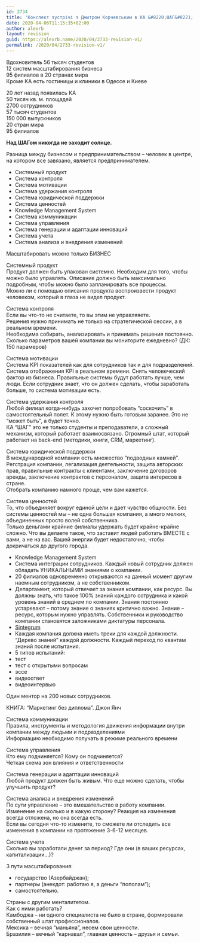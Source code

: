 ```yaml
---
id: 2734
title: 'Конспект зустрічі з Дмитром Корчевським в КА &#8220;ШАГ&#8221;'
date: 2020-04-06T11:15:35+02:00
author: alexrb
layout: revision
guid: https://alexrb.name/2020/04/2733-revision-v1/
permalink: /2020/04/2733-revision-v1/
---
```

Вдохновитель 56 тысяч студентов  
12 систем масштабирования бизнеса  
95 филиалов в 20 странах мира  
Кроме КА есть гостиницы и клиники в Одессе и Киеве

20 лет назад появилась КА  
50 тисяч кв. м. площадей  
2700 сотрудников  
57 тысяч студентов  
150 000 выпускников  
20 стран мира  
95 филиалов

**Над ШАГом никогда не заходит солнце.**

Разница между бизнесом и предпринимательством &#8211; человек в центре, на котором все завязано, является предпринимателем.

  * Системный продукт
  * Система контроля
  * Система мотивации
  * Система удержания контроля
  * Система юридической поддержки
  * Система ценностей
  * Knowledge Management System
  * Система коммуникации
  * Система управления
  * Система генерации и адаптации инноваций
  * Система учета
  * Система анализа и внедрения изменений

Масштабировать можно только БИЗНЕС

Системный продукт  
Продукт должен быть упакован системно. Необходим для того, чтобы можно было управлять. Описание должно быть максимально подробным, чтобы можно было запланировать все процессы.  
Можно ли с помощью описания продукта воспроизвести продукт человеком, который в глаза не видел продукт.

Система контроля  
Если вы что-то не считаете, то вы этим не управляяете.  
Решения нужно принимать не только на стратегической сессии, а в реальном времени.  
Необходима собирать, анализировать и принимать решения постоянно. Сколько параметров вашей компании вы мониторите ежедневно? (ДК: 150 парамеров)

Система мотивации  
Система KPI показателей как для сотрудников так и для подразделений.  
Система отображения KPI в реальном времени. Снять человеческий фактор из бизнеса. Правильные системы будут работать лучше, чем люди. Если сотрудник знает, что он должен сделать, чтобы заработать больше, то система мотивации есть.

Система удержания контроля  
Любой филиал когда-нибудь захочет попробовать &#8220;соскочить&#8221; в самостоятельный полет. К этому нужно быть готовым заранее. Это не &#8220;может быть&#8221;, а будет точно.  
КА &#8220;ШАГ&#8221; это не только студенты и преподаватели, а сложный механизм, который работает взаимосвязано. Огромный штат, который работает на back-end (методики, книги, CRM, маркетинг).

Система юридической поддержки  
В международной компании есть множество &#8220;подводных камней&#8221;.  
Регстрация компании, легализация деятельности, защита авторских прав, правильные контракты с клиентами, заключение договоров аренды, заключение контрактов с персоналом, защита интересов в стране.  
Отобрать компанию намного проще, чем вам кажется.

Система ценностей  
То, что объединяет вокруг единой цели и дает чувство общности. Без системы ценностей мы &#8211; не одна большая компания, а много мелких, объединенных просто волей собственника.  
Только деньгами крайние филиалы удержать будет крайне-крайне сложно. Что вы делаете такое, что заставит людей работать ВМЕСТЕ с вами, а не на вас. Вашей энергии будет недостаточно, чтобы докричаться до другого города.

  * Knowledge Management System
  * Система интеграции сотрудников. Каждый новый сотрудник должен обладать УНИКАЛЬНЫМИ знаниями о компании.
  * 20 филиалов одновременно открываются на данный момент другим наемным сотрудником, а не собственником. 
  * Департамент, который отвечает за знания компании, как ресурс. Вы должны знать, что такое 100% знаний каждого сотрудника и какой уровень знаний в среднем по компании. Знания постоянно устаревают &#8211; потому знание о знаниях критично важно. Знание &#8211; ресурс, которым нужно управлять. Собственники и руководство компании становятся заложниками диктатуры персонала.
  * [Sintegrum](https://sintegrum.com)
  * Каждая компания должна иметь треки для каждой должности. &#8220;Дерево знаний&#8221; каждой должности. Каждый переход по квантам знаний после испытания.
  * 5 типов испытаний:
  * тест
  * тест с открытыми вопросам
  * эссе
  * видеоответ
  * видеоинтервью

Один ментор на 200 новых сотрудников.

КНИГА: &#8220;Маркетинг без диплома&#8221;. Джон Янч

Система коммуникации  
Правила, инструменты и методология движения информации внутри компании между людьми и подразделениями  
Информацию необходимо получать в режиме реального времени

Система управления  
Кто ему подчиняется? Кому он подчиняется?  
Четкая схема зон влияния и ответственности

Система генерации и адаптации инноваций  
Любой продукт должен быть живым. Что еще можно сделать, чтобы улучшить продукт?

Система анализа и внедрения изменений  
По сути управление &#8211; это вмешательство в работу компании. Изменение на сколько и в какую сторону? Реакция на изменения всегда отложена, но она всегда есть.  
Если вы сегодня что-то измените, то сможете ли отследить все изменения в компании на протяжение 3-6-12 месяцев.

Система учета  
Сколько вы заработали денег за период? Где они (в ваших ресурсах, капитализации&#8230;)?

3 пути масштабирования:

  * государство (Азербайджан);
  * партнеры (анекдот: работаю я, а деньги &#8220;пополам&#8221;);
  * самостоятельно.

Страны с другим менталитетом.  
Как с ними работать?  
Камбоджа &#8211; ни одного специалиста не было в стране, формировали собственный штат профессионалов.  
Мексика &#8211; вечная &#8220;маньяна&#8221;, несем свои ценности.  
Бразилия &#8211; вечный &#8220;карнавал&#8221;, главная ценность &#8211; друзья и семьи.